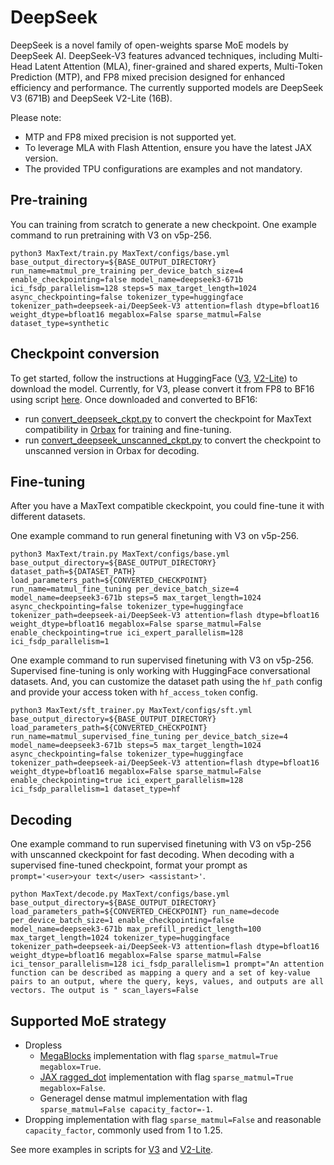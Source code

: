 <!--
 Copyright 2025 Google LLC

 Licensed under the Apache License, Version 2.0 (the "License");
 you may not use this file except in compliance with the License.
 You may obtain a copy of the License at

      https://www.apache.org/licenses/LICENSE-2.0

 Unless required by applicable law or agreed to in writing, software
 distributed under the License is distributed on an "AS IS" BASIS,
 WITHOUT WARRANTIES OR CONDITIONS OF ANY KIND, either express or implied.
 See the License for the specific language governing permissions and
 limitations under the License.
 -->

# DeepSeek

DeepSeek is a novel family of open-weights sparse MoE models by DeepSeek AI. DeepSeek-V3 features advanced techniques, including Multi-Head Latent Attention (MLA), finer-grained and shared experts, Multi-Token Prediction (MTP), and FP8 mixed precision designed for enhanced efficiency and performance. The currently supported models are DeepSeek V3 (671B) and DeepSeek V2-Lite (16B).

Please note:
* MTP and FP8 mixed precision is not supported yet.
* To leverage MLA with Flash Attention, ensure you have the latest JAX version.
* The provided TPU configurations are examples and not mandatory.


## Pre-training
You can training from scratch to generate a new checkpoint. One example command to run pretraining with V3 on v5p-256.

```
python3 MaxText/train.py MaxText/configs/base.yml base_output_directory=${BASE_OUTPUT_DIRECTORY} run_name=matmul_pre_training per_device_batch_size=4 enable_checkpointing=false model_name=deepseek3-671b ici_fsdp_parallelism=128 steps=5 max_target_length=1024 async_checkpointing=false tokenizer_type=huggingface tokenizer_path=deepseek-ai/DeepSeek-V3 attention=flash dtype=bfloat16 weight_dtype=bfloat16 megablox=False sparse_matmul=False dataset_type=synthetic
```


## Checkpoint conversion
To get started, follow the instructions at HuggingFace ([V3](https://huggingface.co/deepseek-ai/DeepSeek-V3), [V2-Lite](https://huggingface.co/deepseek-ai/DeepSeek-V2-Lite)) to download the model. Currently, for V3, please convert it from FP8 to BF16 using script [here](https://github.com/deepseek-ai/DeepSeek-V3/blob/a878eada08ea6913f5a2ae80a43afeffdef082ef/inference/fp8_cast_bf16.py). Once downloaded and converted to BF16:
* run [convert_deepseek_ckpt.py](../../../MaxText/convert_deepseek_ckpt.py) to convert the checkpoint for MaxText compatibility in [Orbax](https://orbax.readthedocs.io/en/latest/guides/checkpoint/orbax_checkpoint_101.html) for training and fine-tuning.
* run [convert_deepseek_unscanned_ckpt.py](../../../MaxText/convert_deepseek_unscanned_ckpt.py) to convert the checkpoint to unscanned version in Orbax for decoding.


## Fine-tuning

After you have a MaxText compatible ckeckpoint, you could fine-tune it with different datasets. 

One example command to run general finetuning with V3 on v5p-256.

```
python3 MaxText/train.py MaxText/configs/base.yml base_output_directory=${BASE_OUTPUT_DIRECTORY} dataset_path=${DATASET_PATH} load_parameters_path=${CONVERTED_CHECKPOINT} run_name=matmul_fine_tuning per_device_batch_size=4 model_name=deepseek3-671b steps=5 max_target_length=1024 async_checkpointing=false tokenizer_type=huggingface tokenizer_path=deepseek-ai/DeepSeek-V3 attention=flash dtype=bfloat16 weight_dtype=bfloat16 megablox=False sparse_matmul=False enable_checkpointing=true ici_expert_parallelism=128 ici_fsdp_parallelism=1
```

One example command to run supervised finetuning with V3 on v5p-256. Supervised fine-tuning is only working with HuggingFace conversational datasets. And, you can customize the dataset path using the `hf_path` config and provide your access token with `hf_access_token` config.

```
python3 MaxText/sft_trainer.py MaxText/configs/sft.yml base_output_directory=${BASE_OUTPUT_DIRECTORY} load_parameters_path=${CONVERTED_CHECKPOINT} run_name=matmul_supervised_fine_tuning per_device_batch_size=4 model_name=deepseek3-671b steps=5 max_target_length=1024 async_checkpointing=false tokenizer_type=huggingface tokenizer_path=deepseek-ai/DeepSeek-V3 attention=flash dtype=bfloat16 weight_dtype=bfloat16 megablox=False sparse_matmul=False enable_checkpointing=true ici_expert_parallelism=128 ici_fsdp_parallelism=1 dataset_type=hf
```

## Decoding
One example command to run supervised finetuning with V3 on v5p-256 with unscanned ckeckpoint for fast decoding. When decoding with a supervised fine-tuned checkpoint, format your prompt as `prompt='<user>your text</user> <assistant>'`.

```
python MaxText/decode.py MaxText/configs/base.yml base_output_directory=${BASE_OUTPUT_DIRECTORY} load_parameters_path=${CONVERTED_CHECKPOINT} run_name=decode per_device_batch_size=1 enable_checkpointing=false model_name=deepseek3-671b max_prefill_predict_length=100 max_target_length=1024 tokenizer_type=huggingface tokenizer_path=deepseek-ai/DeepSeek-V3 attention=flash dtype=bfloat16 weight_dtype=bfloat16 megablox=False sparse_matmul=False ici_tensor_parallelism=128 ici_fsdp_parallelism=1 prompt="An attention function can be described as mapping a query and a set of key-value pairs to an output, where the query, keys, values, and outputs are all vectors. The output is " scan_layers=False
```

## Supported MoE strategy
* Dropless
  * [MegaBlocks](https://arxiv.org/abs/2211.15841) implementation with flag `sparse_matmul=True megablox=True`.
  * [JAX ragged_dot](https://github.com/jax-ml/jax/blob/a8fb0e01f8d083fff337d3c26375bb1b77344a99/jax/_src/lax/lax.py#L2415) implementation with flag `sparse_matmul=True megablox=False`.
  * Generagel dense matmul implementation with flag `sparse_matmul=False capacity_factor=-1`.
* Dropping implementation with flag `sparse_matmul=False` and reasonable `capacity_factor`, commonly used from 1 to 1.25.

See more examples in scripts for [V3](v3-671b/test_deepseek.sh) and [V2-Lite](v2-16b/test_deepseek.sh).
